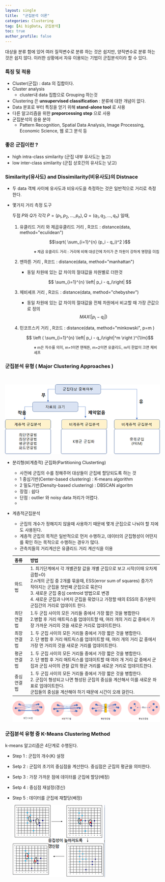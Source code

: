 ```yaml
---
layout: single
title:  "군집분석 이론"
categories: Clustering
tag: [Ai bigData, 군집분석]
toc: true
author_profile: false
---
```


대상을 분류 함에 있어 여러 질적변수로 분류 하는 것은 쉽지만, 양적변수로 분류 하는 것은 쉽지 않다.
이러한  상황에서 자유 이용되는 기법이 군집분석이라 할 수 있다.

### 특징 및 적용
* Cluster(군집) : data 의 집합이다.
* Cluster analysis
  * cluster내 data 집합으로 Grouping 하는것
* Clustering 은 **unsupervised classification** : 분류에 대한 개념이 없다.
* Data 분포로 부터 특징을 얻기 위해 **stand-alone tool** 로 사용
* 다른 알고리즘을  위한 **preporcessing step** 으로 사용
* 군집분석의 응용 분야
  * Pattern Recognition, Spatial Data Analysis, Image Processing, Economic Science, 웹 로그 분석 등
  
### 좋은 군집이란 ?
* high intra-class similarity (군집 내부 유사도는 높고)
* low inter-class similarity  (군집 상호간의 유사도는 낮고)



### Similarity(유사도) and Dissimilarity(비유사도)의 Distnace
* 두 data 객체 사이에 유사도과 비유사도을 측정하는 것은 일반적으로 거리로 측정한다.
* 몇가지 거리 측정 도구
  
  두점 $P$와 $Q$가 각각 $P=(p_1,p_2,...,p_n) , Q=(q_1,q_2,...,q_n)$ 일때,

  1) 유클리드 거리 와 제곱유클리드 거리 , R코드 : distance(data, method="eculidean")

     $$\sqrt{ \sum_{i=1}^{n} (p_i - q_i)^2  }$$
   
   <p style="font-size:12px;margin-left:70px;">※ 제곱 유클리드 거리 : 거리에 비해 대상간에 차이가 큰 차원이 강하게 영향을 미침</p>


  2) 맨하튼 거리 , R코드 : distance(data, method="manhattan")
   
       - 동일 차원에 있는 값 차이의 절대값을 차원별로 더한것
   
     $$ \sum_{i=1}^{n} \left| p_i - q_i\right|  $$


  3) 체비셰프 거리 , R코드 : distance(data, method="chebyshev")
   
       - 동일 차원에 있는 값 차이의 절대값을 전체 차원에서 비교할 때 가장 큰값으로 정의
     $$ MAX( \left| p_i - q_i\right| ) $$   


  4) 민코프스키 거리 , R코드 : distance(data, method="minkowski", p=m )
        
     $$ \left ( \sum_{i=1}^{n} \left| p_i - q_i\right|^m \right )^{1/m}$$        
   

   <p style="font-size:12px;margin-left:70px;">※ m은 차수를 의미, m=1이면 맨해튼, m=2이면 유클리드, m이 한없이 크면 체비셰프</p>

   

### 군집분석 유형 ( Major Clustering Approaches )
<br>

![](../../images/2022-03-24-Clustering-theory/Cluster_1.png)<!-- -->


* 분리형(비계층적) 군집화(Partitioning Clusterting)
  
  * 사전에 군집의 수를 정해주어 대상들이 군집에 할당되도록 하는 것
  * 1 중심기반(Center-based clustering) : K-means algorithm
  * 2 밀도기반(Density-based clustering) : DBSCAN algoritm
  * 장점 : 쉽다
  * 단점 : outlier 와 noisy data 처리가 어렵다.
  * 

* 계층적군집분석
  * 군집의 개수가 정해지지 않을때 사용하기 때문에 몇개 군집으로 나눠야 할 지에도 사용된다.
  * 계층적 군집의 목적은 일반적으로 먼저 수행하고, 데이터의 군집형성이 어떤지를 확인 하는 목적으로 수행하는 경우가 많다.
  * 관측치들의 거리계산은 유클리드 거리 계산식을 이용
    
  
  |종류|방법|
  |-|-|
  |와드법|1. 최기단계에서 각 개별관찰 값을 개별 군집으로 보고 시작(이때 오차제곱합=0)<br>2.n개의 군집 중 2개를 묶을때, ESS(error sum of squares) 증가가 작아지는 군집을 첫번째 군집으로 묶은다<br>3. 새로운 군집 중심 centroid 방법으로 변경<br>4. 새로운 군집과 나머지 군집을 묶었다고 가정할 때의 ESS의 증가분이 군집간의 거리로 업데이트 한다. |
  |최단연결법|1.두 군집 사이의 모든 거리들 중에서 가장 짧은 것을 병합한다<br>2.병합 후 거리 매트릭스를 업데이트할 때, 여러 개의 거리 값 중에서 가장 가까운 거리의 것을 새로운 거리로 업데이트한다.|
  |최장연결법|1. 두 군집 사이의 모든 거리들 중에서 가장 짧은 것을 병합한다.<br>2. 단 병합 후 거리 매트릭스를 업데이트할 때, 여러 개의 거리 값 중에서 가장 먼 거리의 것을 새로운 거리를 업데이트한다.|  
  |평균연결법|1. 두 군집 사이의 모든 거리들 중에서 가장 짧은 것을 병합한다.<br>2. 단 병합 후 거리 매트릭스를 업데이트할 때 여러 개 거리 값 중에서 군집과 군집 사이의 관찰 값의 평균 거리를 새로운 거리로 업데이트한다.|    
  |중심연결법|1. 두 군집 사이의 모든 거리들 중에서 가장 짧은 것을 병합한다.<br>2. 군집이 형성되고 나면 형성된 군집의 중심을 계산해서 이를 새로운 좌표로 업데이트한다.<br>군집들의 중심을 계산해야 하기 때문에 시간이 오래 걸린다.|      

  ![](../../images/2022-03-24-Clustering-theory/Cluster_2.png)<!-- -->



### 군집분석 유형 중 K-Means Clustering Method

k-means 알고리즘은 4단계로 수행된다.

* Step 1 : 군집의 개수(K) 설정
* Setp 2 : 군집의 초기의 중심점을 계산한다. 중심점은 군집의 평균을 의미한다.
* Setp 3 : 가장 가까운 점에 데이터를 군집에 할당(배정)
* Setp 4 : 중심점 재설정(갱신)
* Step 5 : 데이터를 군집에 재할당(배정)

  ![](../../images/2022-03-24-Clustering-theory/Cluster_3.png)<!-- -->